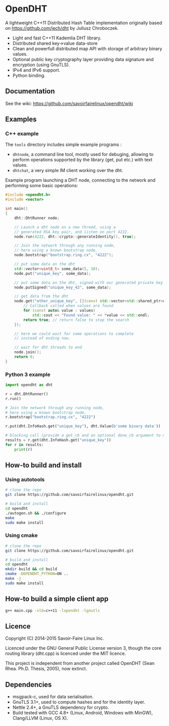 OpenDHT
===
A lightweight C++11 Distributed Hash Table implementation originally based on https://github.com/jech/dht by Juliusz Chroboczek.

 * Light and fast C++11 Kademlia DHT library.
 * Distributed shared key->value data-store
 * Clean and powerfull distributed map API with storage of arbitrary binary values. 
 * Optional public key cryptography layer providing data signature and encryption (using GnuTLS).
 * IPv4 and IPv6 support.
 * Python binding.

Documentation
-
See the wiki: <https://github.com/savoirfairelinux/opendht/wiki>

Examples
-
### C++ example
The `tools` directory includes simple example programs :
* `dhtnode`, a command line tool, mostly used for debuging, allowing to perform operations supported by the library (get, put etc.) with text values.
* `dhtchat`, a very simple IM client working over the dht.

Example program launching a DHT node, connecting to the network and performing some basic operations:
```c++
#include <opendht.h>
#include <vector>

int main()
{
    dht::DhtRunner node;

    // Launch a dht node on a new thread, using a
    // generated RSA key pair, and listen on port 4222.
    node.run(4222, dht::crypto::generateIdentity(), true);

    // Join the network through any running node,
    // here using a known bootstrap node.
    node.bootstrap("bootstrap.ring.cx", "4222");

    // put some data on the dht
    std::vector<uint8_t> some_data(5, 10);
    node.put("unique_key", some_data);

    // put some data on the dht, signed with our generated private key
    node.putSigned("unique_key_42", some_data);

    // get data from the dht
    node.get("other_unique_key", [](const std::vector<std::shared_ptr<dht::Value>>& values) {
        // Callback called when values are found
        for (const auto& value : values)
            std::cout << "Found value: " << *value << std::endl;
        return true; // return false to stop the search
    });

    // here we could wait for some operations to complete
    // instead of ending now.

    // wait for dht threads to end
    node.join();
    return 0;
}
```
### Python 3 example
```python
import opendht as dht

r = dht.DhtRunner()
r.run()

# Join the network through any running node,
# here using a known bootstrap node.
r.bootstrap("bootstrap.ring.cx", "4222")

r.put(dht.InfoHash.get("unique_key"), dht.Value(b'some binary data'))

# blocking call (provide a get_cb and an optional done_cb argument to make the call non-blocking)
results = r.get(dht.InfoHash.get("unique_key"))
for r in results:
    print(r)
```

How-to build and install
-
### Using autotools

```bash
# clone the repo
git clone https://github.com/savoirfairelinux/opendht.git

# build and install
cd opendht
./autogen.sh && ./configure
make
sudo make install
```
### Using cmake

```bash
# clone the repo
git clone https://github.com/savoirfairelinux/opendht.git

# build and install
cd opendht
mkdir build && cd build
cmake -DOPENDHT_PYTHON=ON ..
make -j
sudo make install
```

How-to build a simple client app
-
```bash
g++ main.cpp -std=c++11 -lopendht -lgnutls
```

Licence
-
Copyright (C) 2014-2015 Savoir-Faire Linux Inc.

Licenced under the GNU General Public License version 3, though the core routing library (dht.cpp) is licenced under the MIT licence.

This project is independent from another project called OpenDHT (Sean Rhea. Ph.D. Thesis, 2005), now extinct.

Dependencies
-
- msgpack-c, used for data serialisation.
- GnuTLS 3.1+, used to compute hashes and for the identity layer.
- Nettle 2.4+, a GnuTLS dependency for crypto.
- Build tested with GCC 4.8+ (Linux, Android, Windows with MinGW), Clang/LLVM (Linux, OS X).

